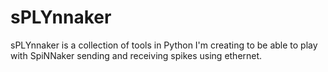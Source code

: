 # sPLYnnaker
sPLYnnaker is a collection of tools in Python I'm creating to be able to play with SpiNNaker sending and receiving spikes using ethernet.
